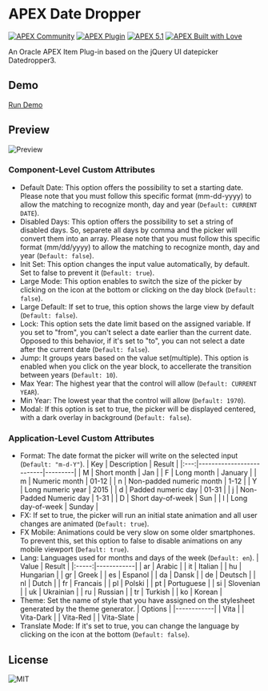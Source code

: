 # APEX Date Dropper

[![APEX Community](https://cdn.rawgit.com/Dani3lSun/apex-github-badges/78c5adbe/badges/apex-community-badge.svg)](https://github.com/Dani3lSun/apex-github-badges)
[![APEX Plugin](https://cdn.rawgit.com/Dani3lSun/apex-github-badges/b7e95341/badges/apex-plugin-badge.svg)](https://github.com/Dani3lSun/apex-github-badges)
[![APEX 5.1](https://cdn.rawgit.com/Dani3lSun/apex-github-badges/88f0a6ed/badges/apex-5_1-badge.svg)](https://github.com/Dani3lSun/apex-github-badges)
[![APEX Built with Love](https://cdn.rawgit.com/Dani3lSun/apex-github-badges/7919f913/badges/apex-love-badge.svg)](https://github.com/Dani3lSun/apex-github-badges)

An Oracle APEX Item Plug-in based on the jQuery UI datepicker Datedropper3.

## Demo

[Run Demo](https://apex.oracle.com/pls/apex/f?p=OraCoolAPEX:8)

## Preview

![Preview](/preview.gif?raw=true "Preview")

### Component-Level Custom Attributes

* Default Date: This option offers the possibility to set a starting date. Please note that you must follow this specific format (mm-dd-yyyy) to allow the matching to recognize month, day and year (`Default: CURRENT DATE`).
* Disabled Days: This option offers the possibility to set a string of disabled days. So, separete all days by comma and the picker will convert them into an array. Please note that you must follow this specific format (mm/dd/yyyy) to allow the matching to recognize month, day and year (`Default: false`).
* Init Set: This option changes the input value automatically, by default. Set to false to prevent it (`Default: true`).
* Large Mode: This option enables to switch the size of the picker by clicking on the icon at the bottom or clicking on the day block (`Default: false`).
* Large Default: If set to true, this option shows the large view by default (`Default: false`).
* Lock: This option sets the date limit based on the assigned variable. If you set to "from", you can't select a date earlier than the current date. Opposed to this behavior, if it's set to "to", you can not select a date after the current date (`Default: false`).
* Jump: It groups years based on the value set(multiple). This option is enabled when you click on the year block, to accellerate the transition between years (`Default: 10`).
* Max Year: The highest year that the control will allow (`Default: CURRENT YEAR`).
* Min Year: The lowest year that the control will allow (`Default: 1970`).
* Modal: If this option is set to true, the picker will be displayed centered, with a dark overlay in background (`Default: false`).

### Application-Level Custom Attributes

* Format: The date format the picker will write on the selected input (`Default: "m-d-Y"`).
| Key | Description              | Result  |
|:---:|--------------------------|---------|
|  M  | Short month              | Jan     |
|  F  | Long month               | January |
|  m  | Numeric month            | 01-12   |
|  n  | Non-padded numeric month | 1-12    |
|  Y  | Long numeric year        | 2015    |
|  d  | Padded numeric day       | 01-31   |
|  j  | Non-Padded Numeric day   | 1-31    |
|  D  | Short day-of-week        | Sun     |
|  l  | Long day-of-week         | Sunday  |
* FX: If set to true, the picker will run an initial state animation and all user changes are animated (`Default: true`).
* FX Mobile: Animations could be very slow on some older smartphones. To prevent this, set this option to false to disable animations on any mobile viewport (`Default: true`).
* Lang: Languages used for months and days of the week (`Default: en`).
| Value | Result     |
|:-----:|------------|
| ar    | Arabic     |
| it    | Italian    |
| hu    | Hungarian  |
| gr    | Greek      |
| es    | Espanol    |
| da    | Dansk      |
| de    | Deutsch    |
| nl    | Dutch      |
| fr    | Francais   |
| pl    | Polski     |
| pt    | Portuguese |
| si    | Slovenian  |
| uk    | Ukrainian  |
| ru    | Russian    |
| tr    | Turkish    |
| ko    | Korean     |
* Theme: Set the name of style that you have assigned on the stylesheet generated by the theme generator.
| Options    |
|------------|
| Vita       |
| Vita-Dark  |
| Vita-Red   |
| Vita-Slate |
* Translate Mode: If it's set to true, you can change the language by clicking on the icon at the bottom (`Default: false`).

## License

![MIT](/LICENSE)